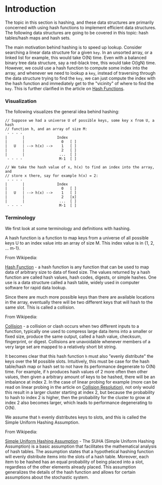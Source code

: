 # Introduction

The topic in this section is hashing, and these data structures are primarily
concerned with using hash functions to implement efficient data structures. 
The following data structures are going to be covered in this topic: hash 
tables/hash maps and hash sets.

The main motivation behind hashing is to speed up lookup. Consider searching 
a linear data structure for a given `key`. In an unsorted array, or a linked
list for example, this would take O(N) time. Even with a balanced binary tree
data structure, say a red-black tree, this would take O(lgN) time. However, we
could use a hash function to compute some index into the array, and whenever
we need to lookup a `key`, instead of traversing through the data structure
trying to find the `key`, we can just compute the index with the hash function
and immediately get to the "vicinity" of where to find the `key`. This is 
further clarified in the article on [Hash Functions](/categories/data-structures/hashing/hash-function).

### Visualization

The following visualizes the general idea behind hashing:

```
// Suppose we had a universe U of possible keys, some key x from U, a hash 
// function h, and an array of size M:
 - - - -
|       |               Index 
|       |                 0   [ ]
|   U   | --> h(x) -->    1   [ ]
|       |                 2   [ ]
|       |                ...  [ ]
 - - - -                 M-1  [ ]

// We take the hash value of x, h(x) to find an index into the array, and 
// store x there, say for example h(x) = 2:
 - - - -
|       |               Index 
|       |                 0   [ ]
|   U   | --> h(x) -->    1   [ ]
|       |                 2   [x]
|       |                ...  [ ]
 - - - -                 M-1  [ ]
```

### Terminology

We first look at some terminology and definitions with hashing.

A hash function is a function to map keys from a universe of all possible keys
U to an index value into an array of size M. This index value is in {1, 2, ... 
m-1}.

From Wikipedia:

[Hash Function](https://en.wikipedia.org/wiki/Hash_function) - a hash function 
is any function that can be used to map data of arbitrary size to data of fixed 
size. The values returned by a hash function are called hash values, hash codes, 
digests, or simple hashes. One use is a data structure called a hash table, 
widely used in computer software for rapid data lookup.

Since there are much more possible keys than there are available locations in 
the array, eventually there will be two different keys that will hash to the 
same slot. This is called a collision.

From Wikipedia:

[Collision](https://en.wikipedia.org/wiki/Collision_%28computer_science%29) - 
a collision or clash occurs when two different inputs to a function, typically
one used to compress large data items into a smaller or fixed size, produce the
same output, called a hash value, checksum, fingerprint, or digest. Collisions
are unavoidable whenever members of a very large set are mapped to a relatively
short bit string.

It becomes clear that this hash function `h` must also "evenly distribute" the
keys over the M possible slots. Intuitively, this must be case for the hash 
table/hash map or hash set to not have its performance degenerate to O(N) time.
For example, if `h` produces hash values of 2 more often then other values, then
given a arbitrary amount of keys to be hashed, there will be an imbalance at
index 2. In the case of linear probing for example (more can be read on linear 
probing in the article on [Collision Resolution](/categories/data-structures/hashing/collision-resolution)),
not only would this result in a larger cluster starting at index 2, but because
the probability to hash to index 2 is higher, then the probability for the 
cluster to grow at index 2 also becomes larger, which leads to performance
degenerating to O(N).

We assume that `h` evenly distributes keys to slots, and this is called the 
Simple Uniform Hashing Assumption. 

From Wikipedia:

[Simple Uniform Hashing Assumption](https://en.wikipedia.org/wiki/SUHA_%28computer_science%29) -
The SUHA (Simple Uniform Hashing Assumption) is a basic assumption that 
facilitates the mathematical analysis of hash tables. The assumption states that
a hypothetical hashing function will evenly distribute items into the slots of 
a hash table. Moreover, each item to be hashed has an equal probability of 
being placed into a slot, regardless of the other elements already placed. This 
assumption generalizes the details of the hash function and allows for certain 
assumptions about the stochastic system.
